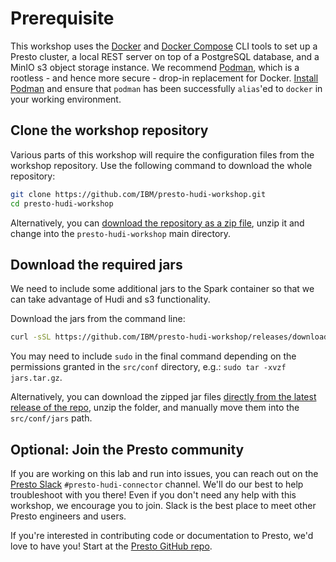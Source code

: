 # Prerequisite

This workshop uses the [Docker](https://docs.docker.com/) and [Docker Compose](https://docs.docker.com/compose/) CLI tools to set up a Presto cluster, a local REST server on top of a PostgreSQL database, and a MinIO s3 object storage instance. We recommend [Podman](https://podman.io/), which is a rootless - and hence more secure - drop-in replacement for Docker. [Install Podman](https://podman.io/docs/installation) and ensure that `podman` has been successfully `alias`'ed to `docker` in your working environment.

## Clone the workshop repository

Various parts of this workshop will require the configuration files from the workshop repository. Use the following command to download the whole repository:

```bash
git clone https://github.com/IBM/presto-hudi-workshop.git
cd presto-hudi-workshop
```

Alternatively, you can [download the repository as a zip file](https://codeload.github.com/IBM/presto-hudi-workshop/zip/refs/heads/main), unzip it and change into the `presto-hudi-workshop` main directory.

## Download the required jars

We need to include some additional jars to the Spark container so that we can take advantage of Hudi and s3 functionality.

Download the jars from the command line:

```bash
curl -sSL https://github.com/IBM/presto-hudi-workshop/releases/download/0.1.0/jars.tar.gz | tar -zxvf - -C src/conf
```

You may need to include `sudo` in the final command depending on the permissions granted in the `src/conf` directory, e.g.: `sudo tar -xvzf jars.tar.gz`.

Alternatively, you can download the zipped jar files [directly from the latest release of the repo](https://github.com/IBM/presto-hudi-workshop/releases/tag/0.1.0), unzip the folder, and manually move them into the `src/conf/jars` path.

## Optional: Join the Presto community

If you are working on this lab and run into issues, you can reach out on the [Presto Slack](https://communityinviter.com/apps/prestodb/prestodb) `#presto-hudi-connector` channel. We'll do our best to help troubleshoot with you there! Even if you don't need any help with this workshop, we encourage you to join. Slack is the best place to meet other Presto engineers and users.

If you're interested in contributing code or documentation to Presto, we'd love to have you! Start at the [Presto GitHub repo](https://github.com/prestodb/presto).
